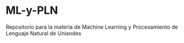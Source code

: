 # ML-y-PLN
Repositorio para la materia de Machine Learning y Procesamiento de Lenguaje Natural de Uniandes
